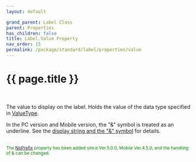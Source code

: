 ```yaml
---
layout: default

grand_parent: Label Class
parent: Properties
has_children: false
title: Label.Value Property
nav_order: 15
permalink: /package/standard/label/properties/value
---
```

# {{ page.title }}

<br>

The value to display on the label. Holds the value of the data type specified in <a href="/package/system/object/properties/valuetype">ValueType</a>.

 

In the PC version and Mobile version, the "&" symbol is treated as an underline. See the  <a href="/base/ampersand">display string and the "&" symbol</a> for details.

<br><small><span style="color:green">The <a href="/package/standard/label/properties/noprefix">NoPrefix</a> property has been added since Ver.5.0.0, Mobile Ver.4.5.0, and the handling of & can be changed.</span></small>